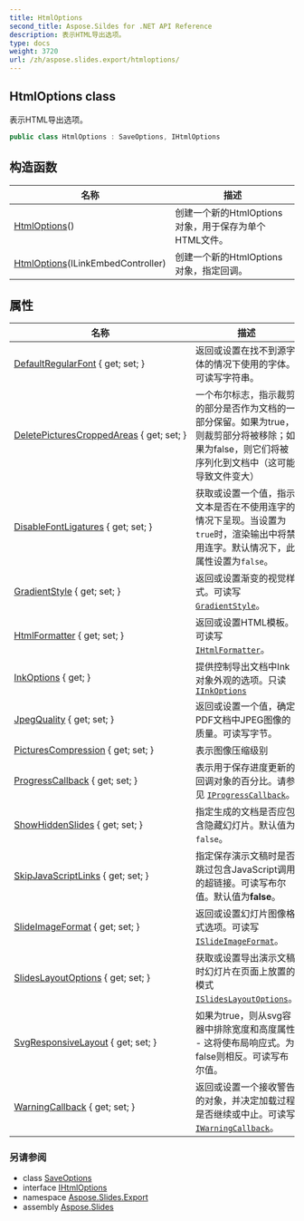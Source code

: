```yaml
---
title: HtmlOptions
second_title: Aspose.Sildes for .NET API Reference
description: 表示HTML导出选项。
type: docs
weight: 3720
url: /zh/aspose.slides.export/htmloptions/
---
```


## HtmlOptions class

表示HTML导出选项。

```csharp
public class HtmlOptions : SaveOptions, IHtmlOptions
```

## 构造函数

| 名称 | 描述 |
| --- | --- |
| [HtmlOptions](htmloptions#constructor)() | 创建一个新的HtmlOptions对象，用于保存为单个HTML文件。 |
| [HtmlOptions](htmloptions#constructor_1)(ILinkEmbedController) | 创建一个新的HtmlOptions对象，指定回调。 |

## 属性

| 名称 | 描述 |
| --- | --- |
| [DefaultRegularFont](../../aspose.slides.export/saveoptions/defaultregularfont) { get; set; } | 返回或设置在找不到源字体的情况下使用的字体。可读写字符串。 |
| [DeletePicturesCroppedAreas](../../aspose.slides.export/htmloptions/deletepicturescroppedareas) { get; set; } | 一个布尔标志，指示裁剪的部分是否作为文档的一部分保留。如果为true，则裁剪部分将被移除；如果为false，则它们将被序列化到文档中（这可能导致文件变大） |
| [DisableFontLigatures](../../aspose.slides.export/htmloptions/disablefontligatures) { get; set; } | 获取或设置一个值，指示文本是否在不使用连字的情况下呈现。当设置为`true`时，渲染输出中将禁用连字。默认情况下，此属性设置为`false`。 |
| [GradientStyle](../../aspose.slides.export/saveoptions/gradientstyle) { get; set; } | 返回或设置渐变的视觉样式。可读写 [`GradientStyle`](../../aspose.slides/gradientstyle)。 |
| [HtmlFormatter](../../aspose.slides.export/htmloptions/htmlformatter) { get; set; } | 返回或设置HTML模板。可读写 [`IHtmlFormatter`](../ihtmlformatter)。 |
| [InkOptions](../../aspose.slides.export/htmloptions/inkoptions) { get; } | 提供控制导出文档中Ink对象外观的选项。只读 [`IInkOptions`](../iinkoptions) |
| [JpegQuality](../../aspose.slides.export/htmloptions/jpegquality) { get; set; } | 返回或设置一个值，确定PDF文档中JPEG图像的质量。可读写字节。 |
| [PicturesCompression](../../aspose.slides.export/htmloptions/picturescompression) { get; set; } | 表示图像压缩级别 |
| [ProgressCallback](../../aspose.slides.export/saveoptions/progresscallback) { get; set; } | 表示用于保存进度更新的回调对象的百分比。请参见 [`IProgressCallback`](../../aspose.slides/iprogresscallback)。 |
| [ShowHiddenSlides](../../aspose.slides.export/htmloptions/showhiddenslides) { get; set; } | 指定生成的文档是否应包含隐藏幻灯片。默认值为`false`。 |
| [SkipJavaScriptLinks](../../aspose.slides.export/saveoptions/skipjavascriptlinks) { get; set; } | 指定保存演示文稿时是否跳过包含JavaScript调用的超链接。可读写布尔值。默认值为**false**。 |
| [SlideImageFormat](../../aspose.slides.export/htmloptions/slideimageformat) { get; set; } | 返回或设置幻灯片图像格式选项。可读写 [`ISlideImageFormat`](../islideimageformat)。 |
| [SlidesLayoutOptions](../../aspose.slides.export/htmloptions/slideslayoutoptions) { get; set; } | 获取或设置导出演示文稿时幻灯片在页面上放置的模式 [`ISlidesLayoutOptions`](../islideslayoutoptions)。 |
| [SvgResponsiveLayout](../../aspose.slides.export/htmloptions/svgresponsivelayout) { get; set; } | 如果为true，则从svg容器中排除宽度和高度属性 - 这将使布局响应式。为false则相反。可读写布尔值。 |
| [WarningCallback](../../aspose.slides.export/saveoptions/warningcallback) { get; set; } | 返回或设置一个接收警告的对象，并决定加载过程是否继续或中止。可读写 [`IWarningCallback`](../../aspose.slides.warnings/iwarningcallback)。 |

### 另请参阅

* class [SaveOptions](../saveoptions)
* interface [IHtmlOptions](../ihtmloptions)
* namespace [Aspose.Slides.Export](../../aspose.slides.export)
* assembly [Aspose.Slides](../../)